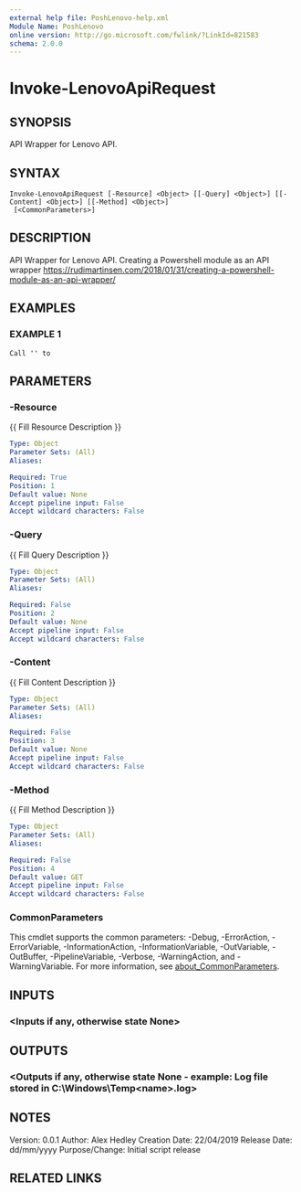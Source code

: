 ```yaml
---
external help file: PoshLenovo-help.xml
Module Name: PoshLenovo
online version: http://go.microsoft.com/fwlink/?LinkId=821583
schema: 2.0.0
---
```


# Invoke-LenovoApiRequest

## SYNOPSIS
API Wrapper for Lenovo API.

## SYNTAX

```
Invoke-LenovoApiRequest [-Resource] <Object> [[-Query] <Object>] [[-Content] <Object>] [[-Method] <Object>]
 [<CommonParameters>]
```

## DESCRIPTION
API Wrapper for Lenovo API.
Creating a Powershell module as an API wrapper
https://rudimartinsen.com/2018/01/31/creating-a-powershell-module-as-an-api-wrapper/

## EXAMPLES

### EXAMPLE 1
```
Call '' to
```

## PARAMETERS

### -Resource
{{ Fill Resource Description }}

```yaml
Type: Object
Parameter Sets: (All)
Aliases:

Required: True
Position: 1
Default value: None
Accept pipeline input: False
Accept wildcard characters: False
```

### -Query
{{ Fill Query Description }}

```yaml
Type: Object
Parameter Sets: (All)
Aliases:

Required: False
Position: 2
Default value: None
Accept pipeline input: False
Accept wildcard characters: False
```

### -Content
{{ Fill Content Description }}

```yaml
Type: Object
Parameter Sets: (All)
Aliases:

Required: False
Position: 3
Default value: None
Accept pipeline input: False
Accept wildcard characters: False
```

### -Method
{{ Fill Method Description }}

```yaml
Type: Object
Parameter Sets: (All)
Aliases:

Required: False
Position: 4
Default value: GET
Accept pipeline input: False
Accept wildcard characters: False
```

### CommonParameters
This cmdlet supports the common parameters: -Debug, -ErrorAction, -ErrorVariable, -InformationAction, -InformationVariable, -OutVariable, -OutBuffer, -PipelineVariable, -Verbose, -WarningAction, and -WarningVariable. For more information, see [about_CommonParameters](http://go.microsoft.com/fwlink/?LinkID=113216).

## INPUTS

### <Inputs if any, otherwise state None>
## OUTPUTS

### <Outputs if any, otherwise state None - example: Log file stored in C:\Windows\Temp\<name>.log>
## NOTES
Version:        0.0.1
Author:         Alex Hedley
Creation Date:  22/04/2019
Release Date:   dd/mm/yyyy
Purpose/Change: Initial script release

## RELATED LINKS
